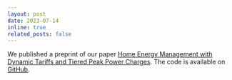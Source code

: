 ```yaml
---
layout: post
date: 2023-07-14
inline: true
related_posts: false
---
```


We published a preprint of our paper <a href="https://arxiv.org/abs/2307.07580">Home Energy Management with Dynamic Tariffs and Tiered Peak Power Charges</a>. The code is available on <a href="https://github.com/cvxgrp/home-energy-management">GitHub</a>.
